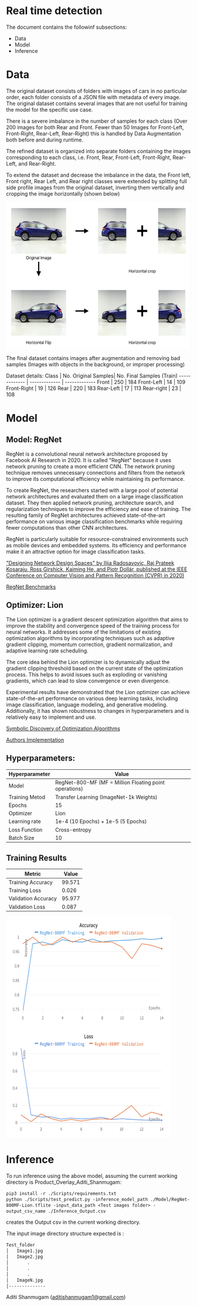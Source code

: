 # Real time detection
The document contains the followinf subsections: 
- Data
- Model
- Inference

# Data 
The original dataset consists of folders with images of cars in no particular order, each folder consists of a JSON file with metadata of every image. The original dataset contains several images that are not useful for training the model for the specific use case. 

There is a severe imbalance in the number of samples for each class (Over 200 images for both Rear and Front. Fewer than 50 Images for Front-Left, Front-Right, Rear-Left, Rear-Right) this is handled by Data Augmentation both before and during runtime. 

The refined dataset is organized into separate folders containing the images corresponding to each class, i.e. Front, Rear, Front-Left, Front-Right, Rear-Left, and Rear-Right. 

To extend the dataset and decrease the imbalance in the data, the Front left, Front right, Rear Left, and Rear right classes were extended by splitting full side profile images from the original dataset, inverting them vertically and cropping the image horizontally (shown below)

<img src="Misc/Augmentation-Example.png" alt= “Image1” width="500" height="400">

The final dataset contains images after augmentation and removing bad samples (Images with objects in the background, or improper processing)

Dataset details: 
Class  | No. Original Samples| No. Final Samples (Train) 
------------- | ------------- | ------------- 
Front   | 250 | 184 
Front-Left | 14 | 109 
Front-Right  | 19 | 126 
Rear  | 220 | 183 
Rear-Left  | 17 | 113
Rear-right | 23 | 108

# Model 

## Model: RegNet

RegNet is a convolutional neural network architecture proposed by Facebook AI Research in 2020. It is called "RegNet" because it uses network pruning to create a more efficient CNN. The network pruning technique removes unnecessary connections and filters from the network to improve its computational efficiency while maintaining its performance.

To create RegNet, the researchers started with a large pool of potential network architectures and evaluated them on a large image classification dataset. They then applied network pruning, architecture search, and regularization techniques to improve the efficiency and ease of training. The resulting family of RegNet architectures achieved state-of-the-art performance on various image classification benchmarks while requiring fewer computations than other CNN architectures.

RegNet is particularly suitable for resource-constrained environments such as mobile devices and embedded systems. Its efficiency and performance make it an attractive option for image classification tasks.

["Designing Network Design Spaces" by Ilija Radosavovic, Raj Prateek Kosaraju, Ross Girshick, Kaiming He, and Piotr Dollár, published at the IEEE Conference on Computer Vision and Pattern Recognition (CVPR) in 2020)](https://arxiv.org/abs/2003.13678)

[RegNet Benchmarks](https://github.com/facebookresearch/pycls/blob/main/docs/BENCHMARKS.md)

## Optimizer: Lion 
The Lion optimizer is a gradient descent optimization algorithm that aims to improve the stability and convergence speed of the training process for neural networks. It addresses some of the limitations of existing optimization algorithms by incorporating techniques such as adaptive gradient clipping, momentum correction, gradient normalization, and adaptive learning rate scheduling.

The core idea behind the Lion optimizer is to dynamically adjust the gradient clipping threshold based on the current state of the optimization process. This helps to avoid issues such as exploding or vanishing gradients, which can lead to slow convergence or even divergence.

Experimental results have demonstrated that the Lion optimizer can achieve state-of-the-art performance on various deep learning tasks, including image classification, language modeling, and generative modeling. Additionally, it has shown robustness to changes in hyperparameters and is relatively easy to implement and use. 

[Symbolic Discovery of Optimization Algorithms](https://arxiv.org/abs/2302.06675)

[Authors Implementation](https://github.com/google/automl/tree/master/lion)


## Hyperparameters: 

Hyperparameter  | Value
------------- | ------------- 
Model   | RegNet-800-MF (MF = Million Floating point operations)  
Training Metod   | Transfer Learning (ImageNet-1k Weights)  
Epochs   | 15  
Optimizer | Lion 
Learning rate | 1e-4 (10 Epochs) + 1e-5 (5 Epochs)
Loss Function  | Cross-entropy 
Batch Size  | 10 


## Training Results

Metric  | Value
------------- | ------------- 
Training Accuracy | 99.571
Training Loss   | 0.026
Validation Accuracy   | 95.977  
Validation Loss | 0.087

<img src="Misc/RegNet-800MF-Accuracy.png" alt= “Image2” width="450" height="300">
<img src="Misc/RegNet-800MF-Loss.png" alt= “Image3” width="450" height="300">

# Inference

To run inference using the above model, assuming the current working directory is Product_Overlay_Aditi_Shanmugam:
``` 
pip3 install -r ./Scripts/requirements.txt
python ./Scripts/test_predict.py -inference_model_path ./Model/RegNet-800MF-Lion.tflite -input_data_path <Test images folder> -output_csv_name ./Inference_Output.csv

```
creates the Output csv in the current working directory. 

The input image directory structure expected is :

```
Test_folder
│   Image1.jpg
│   Image2.jpg          
│       .
│       .
│       .         
│   ImageN.jpg
│--------------
 ```


 Aditi Shanmugam (aditishanmugam1@gmail.com)

